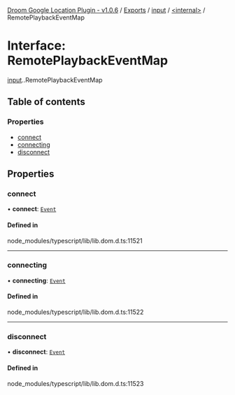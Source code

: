 [Droom Google Location Plugin - v1.0.6](../README.md) / [Exports](../modules.md) / [input](../modules/input.md) / [<internal\>](../modules/input._internal_.md) / RemotePlaybackEventMap

# Interface: RemotePlaybackEventMap

[input](../modules/input.md).[<internal>](../modules/input._internal_.md).RemotePlaybackEventMap

## Table of contents

### Properties

- [connect](input._internal_.RemotePlaybackEventMap.md#connect)
- [connecting](input._internal_.RemotePlaybackEventMap.md#connecting)
- [disconnect](input._internal_.RemotePlaybackEventMap.md#disconnect)

## Properties

### connect

• **connect**: [`Event`](../modules/input._internal_.md#event)

#### Defined in

node_modules/typescript/lib/lib.dom.d.ts:11521

___

### connecting

• **connecting**: [`Event`](../modules/input._internal_.md#event)

#### Defined in

node_modules/typescript/lib/lib.dom.d.ts:11522

___

### disconnect

• **disconnect**: [`Event`](../modules/input._internal_.md#event)

#### Defined in

node_modules/typescript/lib/lib.dom.d.ts:11523
